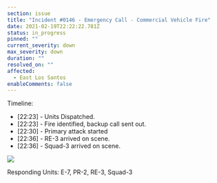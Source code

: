 ```yaml
---
section: issue
title: "Incident #0146 - Emergency Call - Commercial Vehicle Fire"
date: 2021-02-19T22:22:22.781Z
status: in_progress
pinned: ""
current_severity: down
max_severity: down
duration: ""
resolved_on: ""
affected:
  - East Los Santos
enableComments: false
---
```

Timeline:
* \[22:23] - Units Dispatched.
* \[22:23] - Fire identified, backup call sent out.
* \[22:30] - Primary attack started
* \[22:36] - RE-3 arrived on scene.
* \[22:36] - Squad-3 arrived on scene.

![](https://i.imgur.com/2kkWdET.png)

Responding Units: E-7, PR-2, RE-3, Squad-3